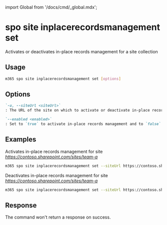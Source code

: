 <!-- DISCLAIMER: All secrets, passwords, and sensitive values in this document are examples only and not real credentials. -->
import Global from '/docs/cmd/_global.mdx';

# spo site inplacerecordsmanagement set

Activates or deactivates in-place records management for a site collection

## Usage

```sh
m365 spo site inplacerecordsmanagement set [options]
```

## Options

```md definition-list
`-u, --siteUrl <siteUrl>`
: The URL of the site on which to activate or deactivate in-place records management

`--enabled <enabled>`
: Set to `true` to activate in-place records management and to `false` to deactivate it
```

<Global />

## Examples

Activates in-place records management for site _https://contoso.sharepoint.com/sites/team-a_

```sh
m365 spo site inplacerecordsmanagement set --siteUrl https://contoso.sharepoint.com/sites/team-a --enabled true
```

Deactivates in-place records management for site _https://contoso.sharepoint.com/sites/team-a_

```sh
m365 spo site inplacerecordsmanagement set --siteUrl https://contoso.sharepoint.com/sites/team-a --enabled false
```

## Response

The command won't return a response on success.
